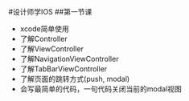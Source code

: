 #设计师学IOS
##第一节课

- xcode简单使用
- 了解Controller
- 了解ViewController
- 了解NavigationViewController
- 了解TabBarViewController
- 了解页面的跳转方式(push, modal)
- 会写最简单的代码，一句代码关闭当前的modal视图
